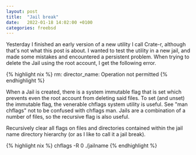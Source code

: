 ```yaml
---
layout: post
title:  "Jail break"
date:   2022-01-18 14:02:00 +0100
categories: freebsd 
---
```


Yesterday I finished an early version of a new utility I call Crate-r, although that's not what this post is about.  I wanted to test the utility in a new jail, and made some mistakes and encountered a persistent problem.  When trying to delete the Jail using the root account, I get the following error.

{% highlight nix %}
rm: director_name: Operation not permitted
{% endhighlight %}

When a Jail is created, there is a system immutable flag that is set which prevents even the root account from deleting said files.  To set (and unset) the immutable flag, the venerable chflags system utility is useful.  See "man chflags" not to be confused with chflags man.  Jails are a combination of a number of files, so the recursive flag is also useful.

Recursively clear all flags on files and directories contained within the jail name directory hierarchy (or as I like to call it a jail break).

{% highlight nix %}
chflags -R 0 ./jailname
{% endhighlight %}
